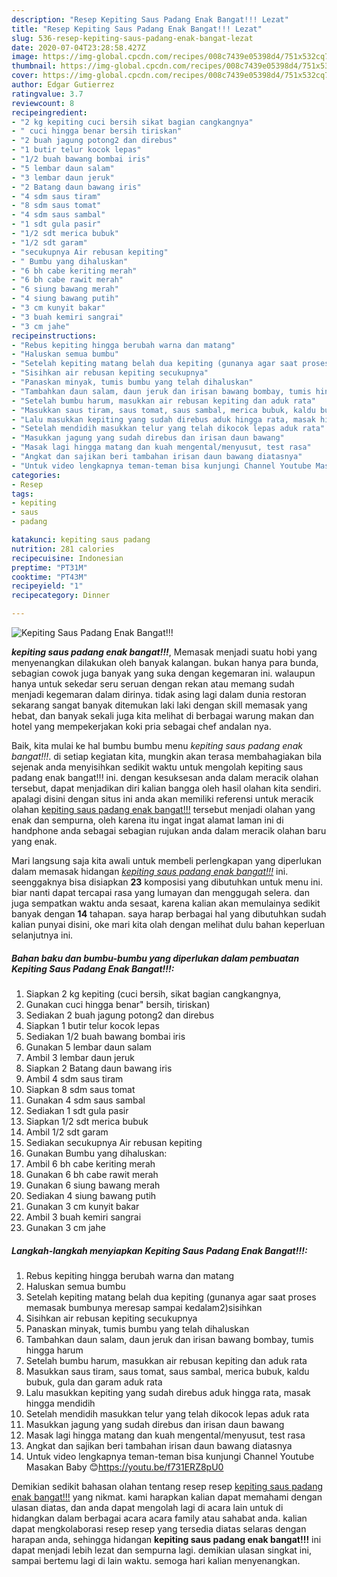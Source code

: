 ```yaml
---
description: "Resep Kepiting Saus Padang Enak Bangat!!! Lezat"
title: "Resep Kepiting Saus Padang Enak Bangat!!! Lezat"
slug: 536-resep-kepiting-saus-padang-enak-bangat-lezat
date: 2020-07-04T23:28:58.427Z
image: https://img-global.cpcdn.com/recipes/008c7439e05398d4/751x532cq70/kepiting-saus-padang-enak-bangat-foto-resep-utama.jpg
thumbnail: https://img-global.cpcdn.com/recipes/008c7439e05398d4/751x532cq70/kepiting-saus-padang-enak-bangat-foto-resep-utama.jpg
cover: https://img-global.cpcdn.com/recipes/008c7439e05398d4/751x532cq70/kepiting-saus-padang-enak-bangat-foto-resep-utama.jpg
author: Edgar Gutierrez
ratingvalue: 3.7
reviewcount: 8
recipeingredient:
- "2 kg kepiting cuci bersih sikat bagian cangkangnya"
- " cuci hingga benar bersih tiriskan"
- "2 buah jagung potong2 dan direbus"
- "1 butir telur kocok lepas"
- "1/2 buah bawang bombai iris"
- "5 lembar daun salam"
- "3 lembar daun jeruk"
- "2 Batang daun bawang iris"
- "4 sdm saus tiram"
- "8 sdm saus tomat"
- "4 sdm saus sambal"
- "1 sdt gula pasir"
- "1/2 sdt merica bubuk"
- "1/2 sdt garam"
- "secukupnya Air rebusan kepiting"
- " Bumbu yang dihaluskan"
- "6 bh cabe keriting merah"
- "6 bh cabe rawit merah"
- "6 siung bawang merah"
- "4 siung bawang putih"
- "3 cm kunyit bakar"
- "3 buah kemiri sangrai"
- "3 cm jahe"
recipeinstructions:
- "Rebus kepiting hingga berubah warna dan matang"
- "Haluskan semua bumbu"
- "Setelah kepiting matang belah dua kepiting (gunanya agar saat proses memasak bumbunya meresap sampai kedalam2)sisihkan"
- "Sisihkan air rebusan kepiting secukupnya"
- "Panaskan minyak, tumis bumbu yang telah dihaluskan"
- "Tambahkan daun salam, daun jeruk dan irisan bawang bombay, tumis hingga harum"
- "Setelah bumbu harum, masukkan air rebusan kepiting dan aduk rata"
- "Masukkan saus tiram, saus tomat, saus sambal, merica bubuk, kaldu bubuk, gula dan garam aduk rata"
- "Lalu masukkan kepiting yang sudah direbus aduk hingga rata, masak hingga mendidih"
- "Setelah mendidih masukkan telur yang telah dikocok lepas aduk rata"
- "Masukkan jagung yang sudah direbus dan irisan daun bawang"
- "Masak lagi hingga matang dan kuah mengental/menyusut, test rasa"
- "Angkat dan sajikan beri tambahan irisan daun bawang diatasnya"
- "Untuk video lengkapnya teman-teman bisa kunjungi Channel Youtube Masakan Baby 😊https://youtu.be/f731ERZ8pU0"
categories:
- Resep
tags:
- kepiting
- saus
- padang

katakunci: kepiting saus padang 
nutrition: 281 calories
recipecuisine: Indonesian
preptime: "PT31M"
cooktime: "PT43M"
recipeyield: "1"
recipecategory: Dinner

---
```



![Kepiting Saus Padang Enak Bangat!!!](https://img-global.cpcdn.com/recipes/008c7439e05398d4/751x532cq70/kepiting-saus-padang-enak-bangat-foto-resep-utama.jpg)

<b><i>kepiting saus padang enak bangat!!!</i></b>, Memasak menjadi suatu hobi yang menyenangkan dilakukan oleh banyak kalangan. bukan hanya para bunda, sebagian cowok juga banyak yang suka dengan kegemaran ini. walaupun hanya untuk sekedar seru seruan dengan rekan atau memang sudah menjadi kegemaran dalam dirinya. tidak asing lagi dalam dunia restoran sekarang sangat banyak ditemukan laki laki dengan skill memasak yang hebat, dan banyak sekali juga kita melihat di berbagai warung makan dan hotel yang mempekerjakan koki pria sebagai chef andalan nya.

Baik, kita mulai ke hal bumbu bumbu menu <i>kepiting saus padang enak bangat!!!</i>. di setiap kegiatan kita, mungkin akan terasa membahagiakan bila sejenak anda menyisihkan sedikit waktu untuk mengolah kepiting saus padang enak bangat!!! ini. dengan kesuksesan anda dalam meracik olahan tersebut, dapat menjadikan diri kalian bangga oleh hasil olahan kita sendiri. apalagi disini dengan situs ini anda akan memiliki referensi untuk meracik olahan <u>kepiting saus padang enak bangat!!!</u> tersebut menjadi olahan yang enak dan sempurna, oleh karena itu ingat ingat alamat laman ini di handphone anda sebagai sebagian rujukan anda dalam meracik olahan baru yang enak.




Mari langsung saja kita awali untuk membeli perlengkapan yang diperlukan dalam memasak hidangan <u><i>kepiting saus padang enak bangat!!!</i></u> ini. seenggaknya bisa disiapkan <b>23</b> komposisi yang dibutuhkan untuk menu ini. biar nanti dapat tercapai rasa yang lumayan dan menggugah selera. dan juga sempatkan waktu anda sesaat, karena kalian akan memulainya sedikit banyak dengan <b>14</b> tahapan. saya harap berbagai hal yang dibutuhkan sudah kalian punyai disini, oke mari kita olah dengan melihat dulu bahan keperluan selanjutnya ini.

<!--inarticleads1-->

##### Bahan baku dan bumbu-bumbu yang diperlukan dalam pembuatan Kepiting Saus Padang Enak Bangat!!!:

1. Siapkan 2 kg kepiting (cuci bersih, sikat bagian cangkangnya,
1. Gunakan  cuci hingga benar&#34; bersih, tiriskan)
1. Sediakan 2 buah jagung potong2 dan direbus
1. Siapkan 1 butir telur kocok lepas
1. Sediakan 1/2 buah bawang bombai iris
1. Gunakan 5 lembar daun salam
1. Ambil 3 lembar daun jeruk
1. Siapkan 2 Batang daun bawang iris
1. Ambil 4 sdm saus tiram
1. Siapkan 8 sdm saus tomat
1. Gunakan 4 sdm saus sambal
1. Sediakan 1 sdt gula pasir
1. Siapkan 1/2 sdt merica bubuk
1. Ambil 1/2 sdt garam
1. Sediakan secukupnya Air rebusan kepiting
1. Gunakan  Bumbu yang dihaluskan:
1. Ambil 6 bh cabe keriting merah
1. Gunakan 6 bh cabe rawit merah
1. Gunakan 6 siung bawang merah
1. Sediakan 4 siung bawang putih
1. Gunakan 3 cm kunyit bakar
1. Ambil 3 buah kemiri sangrai
1. Gunakan 3 cm jahe




<!--inarticleads2-->

##### Langkah-langkah menyiapkan Kepiting Saus Padang Enak Bangat!!!:

1. Rebus kepiting hingga berubah warna dan matang
1. Haluskan semua bumbu
1. Setelah kepiting matang belah dua kepiting (gunanya agar saat proses memasak bumbunya meresap sampai kedalam2)sisihkan
1. Sisihkan air rebusan kepiting secukupnya
1. Panaskan minyak, tumis bumbu yang telah dihaluskan
1. Tambahkan daun salam, daun jeruk dan irisan bawang bombay, tumis hingga harum
1. Setelah bumbu harum, masukkan air rebusan kepiting dan aduk rata
1. Masukkan saus tiram, saus tomat, saus sambal, merica bubuk, kaldu bubuk, gula dan garam aduk rata
1. Lalu masukkan kepiting yang sudah direbus aduk hingga rata, masak hingga mendidih
1. Setelah mendidih masukkan telur yang telah dikocok lepas aduk rata
1. Masukkan jagung yang sudah direbus dan irisan daun bawang
1. Masak lagi hingga matang dan kuah mengental/menyusut, test rasa
1. Angkat dan sajikan beri tambahan irisan daun bawang diatasnya
1. Untuk video lengkapnya teman-teman bisa kunjungi Channel Youtube Masakan Baby 😊https://youtu.be/f731ERZ8pU0




Demikian sedikit bahasan olahan tentang resep resep <u>kepiting saus padang enak bangat!!!</u> yang nikmat. kami harapkan kalian dapat memahami dengan ulasan diatas, dan anda dapat mengolah lagi di acara lain untuk di hidangkan dalam berbagai acara acara family atau sahabat anda. kalian dapat mengkolaborasi resep resep yang tersedia diatas selaras dengan harapan anda, sehingga hidangan <b>kepiting saus padang enak bangat!!!</b> ini dapat menjadi lebih lezat dan sempurna lagi. demikian ulasan singkat ini, sampai bertemu lagi di lain waktu. semoga hari kalian menyenangkan.
